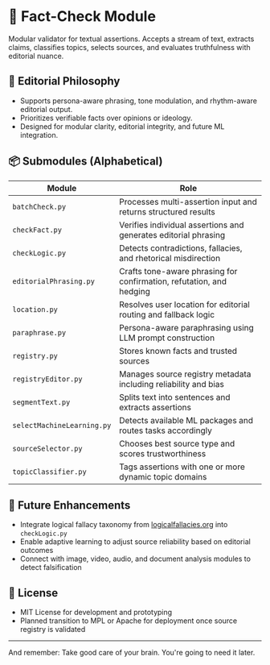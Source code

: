 # 🧠 Fact-Check Module

Modular validator for textual assertions. Accepts a stream of text, extracts claims, classifies topics, selects sources, and evaluates truthfulness with editorial nuance.

## 🎯 Editorial Philosophy

- Supports persona-aware phrasing, tone modulation, and rhythm-aware editorial output.
- Prioritizes verifiable facts over opinions or ideology.
- Designed for modular clarity, editorial integrity, and future ML integration.

## 📦 Submodules (Alphabetical)

| Module | Role |
|--------|------|
| `batchCheck.py` | Processes multi-assertion input and returns structured results |
| `checkFact.py` | Verifies individual assertions and generates editorial phrasing |
| `checkLogic.py` | Detects contradictions, fallacies, and rhetorical misdirection |
| `editorialPhrasing.py` | Crafts tone-aware phrasing for confirmation, refutation, and hedging |
| `location.py` | Resolves user location for editorial routing and fallback logic |
| `paraphrase.py` | Persona-aware paraphrasing using LLM prompt construction |
| `registry.py` | Stores known facts and trusted sources |
| `registryEditor.py` | Manages source registry metadata including reliability and bias |
| `segmentText.py` | Splits text into sentences and extracts assertions |
| `selectMachineLearning.py` | Detects available ML packages and routes tasks accordingly |
| `sourceSelector.py` | Chooses best source type and scores trustworthiness |
| `topicClassifier.py` | Tags assertions with one or more dynamic topic domains |

## 🔮 Future Enhancements

- Integrate logical fallacy taxonomy from [logicalfallacies.org](https://logicalfallacies.org) into `checkLogic.py`
- Enable adaptive learning to adjust source reliability based on editorial outcomes
- Connect with image, video, audio, and document analysis modules to detect falsification

## 📜 License

- MIT License for development and prototyping
- Planned transition to MPL or Apache for deployment once source registry is validated

---

And remember: Take good care of your brain. You're going to need it later.
